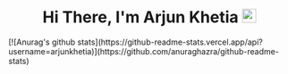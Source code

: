 <div align="center">
   <h1>Hi There, I'm Arjun Khetia  <img src="https://media.giphy.com/media/hvRJCLFzcasrR4ia7z/giphy.gif" width="25px"> </h1>
</div>
<div>
[![Anurag's github stats](https://github-readme-stats.vercel.app/api?username=arjunkhetia)](https://github.com/anuraghazra/github-readme-stats)
</div>
